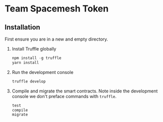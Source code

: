 # Team Spacemesh Token

## Installation

First ensure you are in a new and empty directory.

1. Install Truffle globally
    ```javascript
    npm install -g truffle
    yarn install
    ```

2. Run the development console
    ```javascript
    truffle develop
    ```

3. Compile and migrate the smart contracts. Note inside the development console we don't preface commands with `truffle`.
    ```javascript
    test
    compile
    migrate
    ```
